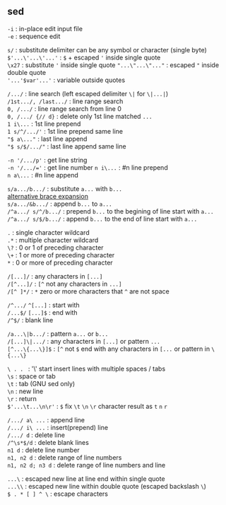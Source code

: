 sed
---

`-i` : in-place edit input file  
`-e` : sequence edit  

`s/` : substitute delimiter can be any symbol or character (single byte)  
`$'...\'...\'...'` : `$` + escaped `'` inside single quote  
`\x27` : substitute `'` inside single quote 
`"...\"...\"..."` : escaped `"` inside double quote  
`'...'$var'...'` : variable outside quotes   
  
`/.../` : line search (left escaped delimiter `\|` for `\|...|`)  
`/1st.../, /last.../` : line range search  
`0, /.../` : line range search from line 0  
`0, /.../ {// d}` : delete only 1st line matched `...`  
`1 i\...` : 1st line prepend  
`1 s/^/.../'` : 1st line prepend same line  
`"$ a\..."` : last line append  
`"$ s/$/.../"` : last line append same line   

`-n '/.../p'` : get line string  
`-n '/.../='` : get line number
`n i\...` : #n line prepend  
`n a\...` : #n line append  

`s/a.../b.../` : substitute `a...` with `b...`  
[alternative brace expansion](https://github.com/rern/tips/blob/master/bash/string_extract_edit.md)  
`s/a.../&b.../` : append `b...` to `a...`  
`/^a.../ s/^/b.../` : prepend `b...` to the begining of line start with `a...`  
`/^a.../ s/$/b.../` : append `b...` to the end of line start with `a...`  

`.` : single character wildcard  
`.*` : multiple character wildcard  
`\?` : 0 or 1 of preceding character  
`\+` : 1 or more of preceding character  
`*` : 0 or more of preceding character  

`/[...]/` : any characters in `[...]`  
`/[^...]/` : `[^` not any characters in `...]`  
`/[^ ]*/` : `*` zero or more characters that `^` are not space  

`/^.../` `^[...]` : start with  
`/...$/` `[...]$` : end with  
`/^$/` : blank line  

`/a...\|b.../` : pattern `a...` or `b...`  
`/[...]\|.../` : any characters in `[...]` or pattern `...`  
`[^...\{...\}]$` : `[^` not `$` end with any characters in `[...` or pattern in `\{...\}`

`\ . . ` : '\\' start insert lines with multiple spaces / tabs  
`\s` : space or tab  
`\t` : tab (GNU sed only)  
`\n` : new line  
`\r` : return  
`$'...\t...\n\r'` : `$` fix `\t` `\n` `\r` character result as `t` `n` `r`  

`/.../ a\ ...` : append line  
`/.../ i\ ...` : insert(prepend) line  
`/.../ d` : delete line  
`/^\s*$/d` : delete blank lines  
`n1 d` : delete line number  
`n1, n2 d` : delete range of line numbers  
`n1, n2 d; n3 d` : delete range of line numbers and line

`...\` : escaped new line at line end within single quote  
`...\\` : escaped new line within double quote (escaped backslash `\`)  
`$ . * [ ] ^ \` : escape characters   
